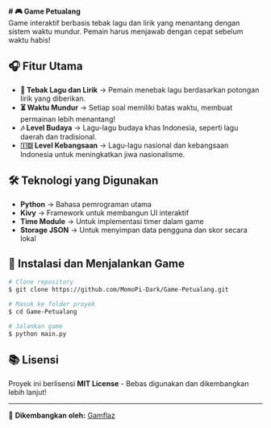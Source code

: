 **# 🎮 Game Petualang**  
Game interaktif berbasis tebak lagu dan lirik yang menantang dengan sistem waktu mundur. Pemain harus menjawab dengan cepat sebelum waktu habis!  

## 🎧 Fitur Utama  
- **📝 Tebak Lagu dan Lirik** → Pemain menebak lagu berdasarkan potongan lirik yang diberikan.  
- **⏳ Waktu Mundur** → Setiap soal memiliki batas waktu, membuat permainan lebih menantang!  
- **🎶 Level Budaya** → Lagu-lagu budaya khas Indonesia, seperti lagu daerah dan tradisional.  
- **🇮🇩 Level Kebangsaan** → Lagu-lagu nasional dan kebangsaan Indonesia untuk meningkatkan jiwa nasionalisme.  

## 🛠️ Teknologi yang Digunakan  
- **Python** → Bahasa pemrograman utama  
- **Kivy** → Framework untuk membangun UI interaktif  
- **Time Module** → Untuk implementasi timer dalam game  
- **Storage JSON** → Untuk menyimpan data pengguna dan skor secara lokal  

## 💾 Instalasi dan Menjalankan Game  
```bash
# Clone repository
$ git clone https://github.com/MomoPi-Dark/Game-Petualang.git

# Masuk ke folder proyek
$ cd Game-Petualang

# Jalankan game
$ python main.py
```

## 📚 Lisensi  
Proyek ini berlisensi **MIT License** - Bebas digunakan dan dikembangkan lebih lanjut!  

---

🚀 **Dikembangkan oleh:** [Gamflaz](https://github.com/MomoPi-Dark)


